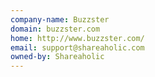 ```yaml
---
company-name: Buzzster
domain: buzzster.com
home: http://www.buzzster.com/
email: support@shareaholic.com
owned-by: Shareaholic
---
```




